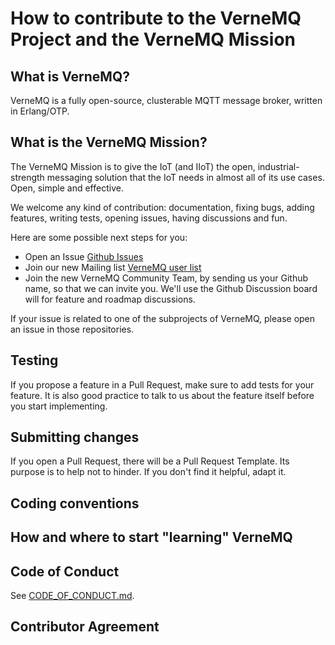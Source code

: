 # How to contribute to the VerneMQ Project and the VerneMQ Mission

## What is VerneMQ?
VerneMQ is a fully open-source, clusterable MQTT message broker, written in Erlang/OTP.

## What is the VerneMQ Mission?
The VerneMQ Mission is to give the IoT (and IIoT) the open, industrial-strength messaging solution that the IoT needs in almost all of its use cases. Open, simple and effective.

We welcome any kind of contribution: documentation, fixing bugs, adding features, writing tests, opening issues, having discussions and fun.


Here are some possible next steps for you:

  * Open an Issue [Github Issues](https://github.com/vernemq/vernemq/issues)
  * Join our new Mailing list [VerneMQ user list](http://groups.google.com/group/vernemq-users/)
  * Join the new VerneMQ Community Team, by sending us your Github name, so that we can invite you. We'll use the Github Discussion board will for feature and roadmap discussions.

If your issue is related to one of the subprojects of VerneMQ, please open an issue in those repositories.
 

## Testing

If you propose a feature in a Pull Request, make sure to add tests for your feature. It is also good practice to talk to us about the feature itself before you start implementing.

## Submitting changes

If you open a Pull Request, there will be a Pull Request Template. Its purpose is to help not to hinder. If you don't find it helpful, adapt it.

## Coding conventions

## How and where to start "learning" VerneMQ

## Code of Conduct
See [CODE_OF_CONDUCT.md](./CODE_OF_CONDUCT.md).

## Contributor Agreement
